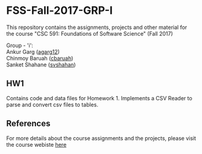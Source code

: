 # FSS-Fall-2017-GRP-I

This repository contains the assignments, projects and other material for the course "CSC 591: Foundations of Software Science" (Fall 2017)<br />

Group - 'i': <br />
Ankur Garg ([agarg12](https://github.com/iankurgarg))<br/>
Chinmoy Baruah ([cbaruah](https://github.com/cbaruah))<br />
Sanket Shahane ([svshahan](https://github.com/shahanesanket))

## HW1
Contains code and data files for Homework 1. Implements a CSV Reader to parse and convert csv files to tables.

## References
For more details about the course assignments and the projects, please visit the course webiste [here](https://txt.github.io/fss17/index)
